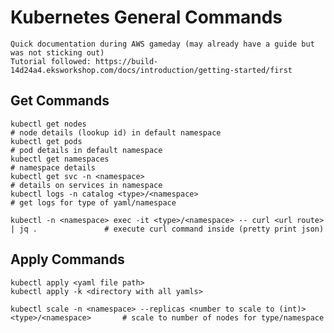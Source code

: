 # Kubernetes General Commands

    Quick documentation during AWS gameday (may already have a guide but was not sticking out)
    Tutorial followed: https://build-14d24a4.eksworkshop.com/docs/introduction/getting-started/first
    
## Get Commands

    kubectl get nodes                                                                           # node details (lookup id) in default namespace
    kubectl get pods                                                                            # pod details in default namespace
    kubectl get namespaces                                                                      # namespace details
    kubectl get svc -n <namespace>                                                              # details on services in namespace
    kubectl logs -n catalog <type>/<namespace>                                                  # get logs for type of yaml/namespace
    
    kubectl -n <namespace> exec -it <type>/<namespace> -- curl <url route> | jq .               # execute curl command inside (pretty print json)
    
## Apply Commands
    
    kubectl apply <yaml file path>
    kubectl apply -k <directory with all yamls>
    
    kubectl scale -n <namespace> --replicas <number to scale to (int)> <type>/<namespace>       # scale to number of nodes for type/namespace    